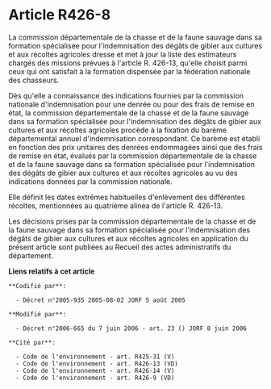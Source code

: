 # Article R426-8

La commission départementale de la chasse et de la faune sauvage dans sa formation spécialisée pour l'indemnisation des
dégâts de gibier aux cultures et aux récoltes agricoles dresse et met à jour la liste des estimateurs chargés des missions
prévues à l'article R. 426-13, qu'elle choisit parmi ceux qui ont satisfait à la formation dispensée par la fédération
nationale des chasseurs.

Dès qu'elle a connaissance des indications fournies par la commission nationale d'indemnisation pour une denrée ou pour des
frais de remise en état, la commission départementale de la chasse et de la faune sauvage dans sa formation spécialisée pour
l'indemnisation des dégâts de gibier aux cultures et aux récoltes agricoles procède à la fixation du barème départemental
annuel d'indemnisation correspondant. Ce barème est établi en fonction des prix unitaires des denrées endommagées ainsi que
des frais de remise en état, évalués par la commission départementale de la chasse et de la faune sauvage dans sa formation
spécialisée pour l'indemnisation des dégâts de gibier aux cultures et aux récoltes agricoles au vu des indications données
par la commission nationale.

Elle définit les dates extrêmes habituelles d'enlèvement des différentes récoltes, mentionnées au quatrième alinéa de
l'article R. 426-13.

Les décisions prises par la commission départementale de la chasse et de la faune sauvage dans sa formation spécialisée pour
l'indemnisation des dégâts de gibier aux cultures et aux récoltes agricoles en application du présent article sont publiées
au Recueil des actes administratifs du département.

**Liens relatifs à cet article**

	**Codifié par**:

	  - Décret n°2005-935 2005-08-02 JORF 5 août 2005

	**Modifié par**:

	  - Décret n°2006-665 du 7 juin 2006 - art. 23 () JORF 8 juin 2006

	**Cité par**:

	  - Code de l'environnement - art. R425-31 (V)
	  - Code de l'environnement - art. R426-13 (VD)
	  - Code de l'environnement - art. R426-14 (V)
	  - Code de l'environnement - art. R426-9 (VD)
